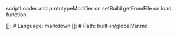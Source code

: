 scriptLoader and prototypeModifier on setBuild
getFromFile on load function

[]: # Language: markdown
[]: # Path: built-in/globalVar.md
